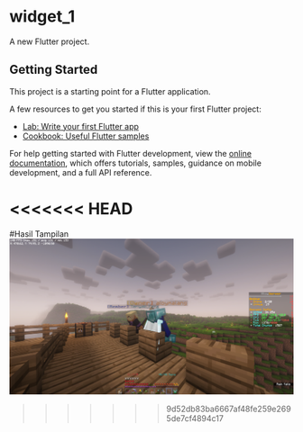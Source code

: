 # widget_1

A new Flutter project.

## Getting Started

This project is a starting point for a Flutter application.

A few resources to get you started if this is your first Flutter project:

- [Lab: Write your first Flutter app](https://docs.flutter.dev/get-started/codelab)
- [Cookbook: Useful Flutter samples](https://docs.flutter.dev/cookbook)

For help getting started with Flutter development, view the
[online documentation](https://docs.flutter.dev/), which offers tutorials,
samples, guidance on mobile development, and a full API reference.

<<<<<<< HEAD
=======
#Hasil Tampilan
![alt text](https://github.com/EzraPatrikha123/Flutter_Project/blob/main/lib/Minecraft.png?raw=true)
>>>>>>> 9d52db83ba6667af48fe259e2695de7cf4894c17
